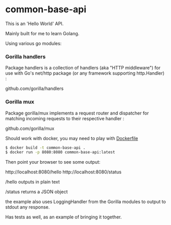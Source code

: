 # common-base-api

This is an 'Hello World' API.

Mainly built for me to learn Golang.

Using various go modules:

### Gorilla handlers

Package handlers is a collection of handlers (aka "HTTP middleware") for use with Go's net/http package (or any framework supporting http.Handler) :

github.com/gorilla/handlers

### Gorilla mux

Package gorilla/mux implements a request router and dispatcher for matching incoming requests to their respective handler :

github.com/gorilla/mux

Should work with docker, you may need to play with [Dockerfile](Dockerfile)

```bash
$ docker build -t common-base-api .
$ docker run -p 8080:8080 common-base-api:latest
```

Then point your browser to see some output:

http://localhost:8080/hello
http://localhost:8080/status

/hello outputs in plain text

/status returns a JSON object

the example also uses LoggingHandler from the Gorilla modules to output to stdout any response. 

Has tests as well, as an example of bringing it together.